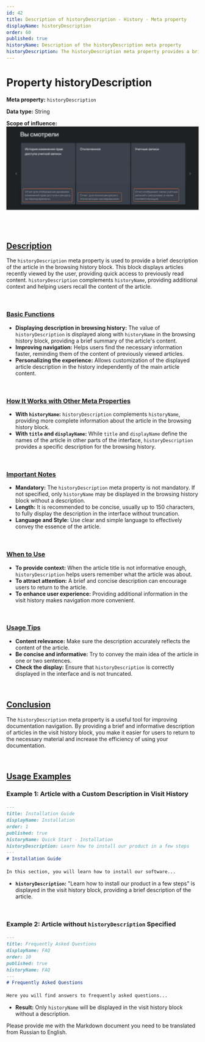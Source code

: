 ```yaml
---
id: 42
title: Description of historyDescription - History - Meta property
displayName: historyDescription
order: 60
published: true
historyName: Description of the historyDescription meta property
historyDescription: The historyDescription meta property provides a brief description of the article in the browsing history, improving navigation and reminding of the content.
---
```


# Property historyDescription

**Meta property:** `historyDescription`

**Data type:** String

**Scope of influence:**
![Property influence](https://raw.githubusercontent.com/SolarSpaceTech/product-documentation-help/refs/heads/main/ru/images/history-description.png)

<br/>

## [Description](description)

The `historyDescription` meta property is used to provide a brief description of the article in the browsing history block. This block displays articles recently viewed by the user, providing quick access to previously read content. `historyDescription` complements `historyName`, providing additional context and helping users recall the content of the article.

<br/>

### [Basic Functions](basic-functions)

- **Displaying description in browsing history:** The value of `historyDescription` is displayed along with `historyName` in the browsing history block, providing a brief summary of the article's content.
- **Improving navigation:** Helps users find the necessary information faster, reminding them of the content of previously viewed articles.
- **Personalizing the experience:** Allows customization of the displayed article description in the history independently of the main article content.

<br/>

### [How It Works with Other Meta Properties](with-other-properties)

- **With `historyName`:** `historyDescription` complements `historyName`, providing more complete information about the article in the browsing history block.
- **With `title` and `displayName`:** While `title` and `displayName` define the names of the article in other parts of the interface, `historyDescription` provides a specific description for the browsing history.

<br/>

### [Important Notes](notes)

- **Mandatory:** The `historyDescription` meta property is not mandatory. If not specified, only `historyName` may be displayed in the browsing history block without a description.
- **Length:** It is recommended to be concise, usually up to 150 characters, to fully display the description in the interface without truncation.
- **Language and Style:** Use clear and simple language to effectively convey the essence of the article.


<br/>

### [When to Use](when-to-use)

- **To provide context:** When the article title is not informative enough, `historyDescription` helps users remember what the article was about.
- **To attract attention:** A brief and concise description can encourage users to return to the article.
- **To enhance user experience:** Providing additional information in the visit history makes navigation more convenient.

<br/>

### [Usage Tips](advice)

- **Content relevance:** Make sure the description accurately reflects the content of the article.
- **Be concise and informative:** Try to convey the main idea of the article in one or two sentences.
- **Check the display:** Ensure that `historyDescription` is correctly displayed in the interface and is not truncated.

<br/>

## [Conclusion](conclusion)

The `historyDescription` meta property is a useful tool for improving documentation navigation. By providing a brief and informative description of articles in the visit history block, you make it easier for users to return to the necessary material and increase the efficiency of using your documentation.

<br/>

## [Usage Examples](examples)

### Example 1: Article with a Custom Description in Visit History

```md
---
title: Installation Guide
displayName: Installation
order: 1
published: true
historyName: Quick Start - Installation
historyDescription: Learn how to install our product in a few steps
---
# Installation Guide

In this section, you will learn how to install our software...
```

- **`historyDescription`:** "Learn how to install our product in a few steps" is displayed in the visit history block, providing a brief description of the article.

<br/>

### Example 2: Article without `historyDescription` Specified

```md
---
title: Frequently Asked Questions
displayName: FAQ
order: 10
published: true
historyName: FAQ
---
# Frequently Asked Questions

Here you will find answers to frequently asked questions...
```

- **Result:** Only `historyName` will be displayed in the visit history block without a description.

Please provide me with the Markdown document you need to be translated from Russian to English.
